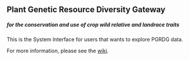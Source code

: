 ## Plant Genetic Resource Diversity Gateway
##### for the conservation and use of crop wild relative and landrace traits

This is the System Interface for users that wants to explore PGRDG data.

For more information, please see the [wiki](wiki).
